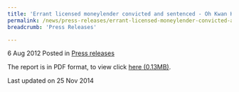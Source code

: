 ```yaml
---
title: 'Errant licensed moneylender convicted and sentenced - Oh Kwan Huat (Super Credit) - Press release'
permalink: /news/press-releases/errant-licensed-moneylender-convicted-and-sentenced-oh-kwan-huat-super-credit-press-release/
breadcrumb: 'Press Releases'

---
```




6 Aug 2012 Posted in [Press releases](/news/press-releases)


The report is in PDF format, to view click [here (0.13MB)](/files/news/press-releases/2012/08/linkclicka3a3.pdf).



<p class="right-side-updated">Last updated on 25 Nov 2014</p>
